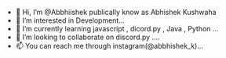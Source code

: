 - 👋 Hi, I’m @Abbhiishek publically know as Abhishek Kushwaha
- 👀 I’m interested in Development...
- 🌱 I’m currently learning javascript , dicord.py  , Java , Python ...
- 💞️ I’m looking to collaborate on discord.py ....
- 📫 You can reach me through instagram(@abbhishek_k)...
<!---
Abbhiishek/Abbhiishek is a ✨ special ✨ repository because its `README.md` (this file) appears on your GitHub profile.
You can click the Preview link to take a look at your changes.
--->
